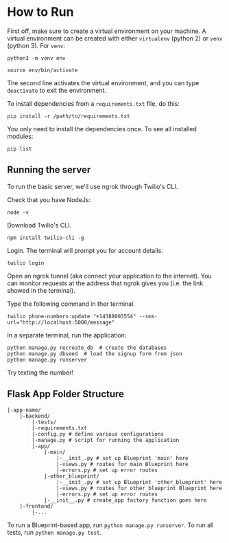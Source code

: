 # How to Run

First off, make sure to create a virtual environment on your machine. A virtual environment can be created with either `virtualenv` (python 2) or `venv` (python 3). For `venv`:

```
python3 -m venv env

source env/bin/activate
```

The second line activates the virtual environment, and you can type `deactivate` to exit the environment.

To install dependencies from a `requirements.txt` file, do this:

```
pip install -r /path/to/requirements.txt
```

You only need to install the dependencies once. To see all installed modules:

```
pip list
```

## Running the server

To run the basic server, we'll use ngrok through Twilio's CLI.

Check that you have NodeJs:
```
node -v
```

Download Twilio's CLI.
```
npm install twilio-cli -g
```

Login. The terminal will prompt you for account details. 
```
twilio login
```

Open an ngrok tunnel (aka connect your application to the internet). You can monitor requests at the address that ngrok gives you (i.e. the link showed in the terminal).

Type the following command in ther terminal.
```
twilio phone-numbers:update "+14388003554" --sms-url="http://localhost:5000/message"
```

In a separate terminal, run the application:
```
python manage.py recreate_db  # create the databases
python manage.py dbseed  # load the signup form from json
python manage.py runserver
```

Try texting the number!


## Flask App Folder Structure

```
|-app-name/
	|-backend/
		|-tests/
		|-requirements.txt
		|-config.py # define various configurations
		|-manage.py # script for running the application
		|-app/
			|-main/
				|-__init_.py # set up Blueprint 'main' here
				|-views.py # routes for main Blueprint here
				|-errors.py # set up error routes
			|-other_blueprint/
				|-__init_.py # set up Blueprint 'other_blueprint' here
				|-views.py # routes for other_blueprint Blueprint here
				|-errors.py # set up error routes
			|-__init__.py # create_app factory function goes here
	|-frontend/
		|-...
```

To run a Blueprint-based app, run `python manage.py runserver`. To run all tests, run `python manage.py test`.
